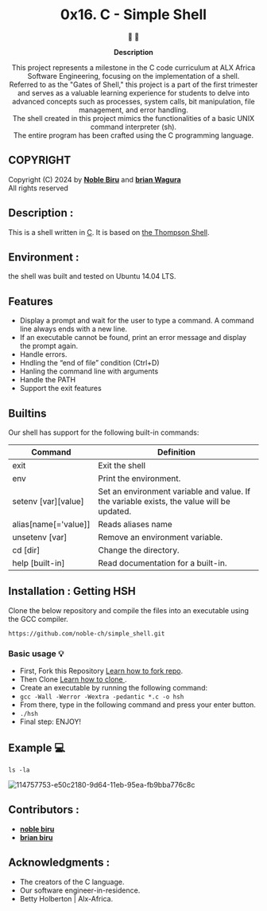 <h1 align="center">
  0x16. C - Simple Shell
</h1>

<p align="center">
   📄 🚀
</p>

<p align="center">
  <strong>
   Description
  </strong>
</p>

<p align="center">
This project represents a milestone in the C code curriculum at ALX Africa Software Engineering, focusing on the implementation of a shell. </br>Referred to as the "Gates of Shell," this project is a part of the first trimester and serves as a valuable learning experience for students to delve into advanced concepts such as processes, system calls, bit manipulation, file management, and error handling. </br>The shell created in this project mimics the functionalities of a basic UNIX command interpreter (sh).</br> The entire program has been crafted using the C programming language.






</p>

## COPYRIGHT
Copyright (C) 2024 by [**Noble Biru**](https://github.com/noble-ch) and [**brian Wagura**](https://github.com/brian-wagura) </br>
All rights reserved

 ## Description :
This is a shell written in [C](https://en.wikipedia.org/wiki/C_(programming_language)).
It is based on [the Thompson Shell](https://en.wikipedia.org/wiki/Thompson_shell).

## Environment :

the shell was built and tested on  Ubuntu 14.04 LTS.

## Features
* Display a prompt and wait for the user to type a command. A command line always ends with a new line.
* If an executable cannot be found, print an error message and display the prompt again.
* Handle errors.
* Hndling the “end of file” condition (Ctrl+D)
* Hanling the command line with arguments
* Handle the PATH
* Support the exit features


## Builtins
Our shell has support for the following built-in commands:

| Command             | Definition                                                                                |
| ------------------- | ----------------------------------------------------------------------------------------- |
| exit                | Exit the shell                                                                            |
| env                 | Print the environment.                                                                    |
| setenv [var][value] | Set an environment variable and value. If the variable exists, the value will be updated. |
| alias[name[='value]]| Reads aliases name                                                                        |
| unsetenv [var]      | Remove an environment variable.                                                           |
| cd [dir]            | Change the directory.                                                                     |
| help [built-in]     | Read documentation for a built-in.                                                        |


 ## Installation : Getting HSH
 
Clone the below repository and compile the files into an executable using the GCC compiler.
```
https://github.com/noble-ch/simple_shell.git
```

### Basic usage :bulb:
- First, Fork this Repository [Learn how to fork repo](https://docs.github.com/en/github/getting-started-with-github/fork-a-repo).
- Then Clone [Learn how to clone ](https://docs.github.com/en/github/creating-cloning-and-archiving-repositories/cloning-a-repository).
- Create an executable by running the following command:
- `gcc -Wall -Werror -Wextra -pedantic *.c -o hsh`
- From there, type in the following command and press your enter button.
- `./hsh`
- Final step: ENJOY!


## Example :computer:
```
ls -la
```
![114757753-e50c2180-9d64-11eb-95ea-fb9bba776c8c](https://user-images.githubusercontent.com/57016982/186711943-65abad4d-eedf-4d65-947d-3710e189bdee.png)

## Contributors :
* [**noble biru**](https://github.com/noble-ch)
* [**brian biru**](https://github.com/brian-wagura)

## Acknowledgments :
- The creators of the C language.
- Our software engineer-in-residence.
- Betty Holberton | Alx-Africa.